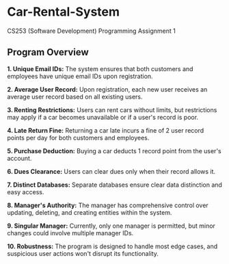 # Car-Rental-System
CS253 (Software Development) Programming Assignment 1

## Program Overview

**1. Unique Email IDs:** The system ensures that both customers and employees have unique email IDs upon registration.

**2. Average User Record:** Upon registration, each new user receives an average user record based on all existing users.

**3. Renting Restrictions:** Users can rent cars without limits, but restrictions may apply if a car becomes unavailable or if a user's record is poor.

**4. Late Return Fine:** Returning a car late incurs a fine of 2 user record points per day for both customers and employees.

**5. Purchase Deduction:** Buying a car deducts 1 record point from the user's account.

**6. Dues Clearance:** Users can clear dues only when their record allows it.

**7. Distinct Databases:** Separate databases ensure clear data distinction and easy access.

**8. Manager's Authority:** The manager has comprehensive control over updating, deleting, and creating entities within the system.

**9. Singular Manager:** Currently, only one manager is permitted, but minor changes could involve multiple manager IDs.

**10. Robustness:** The program is designed to handle most edge cases, and suspicious user actions won't disrupt its functionality.

